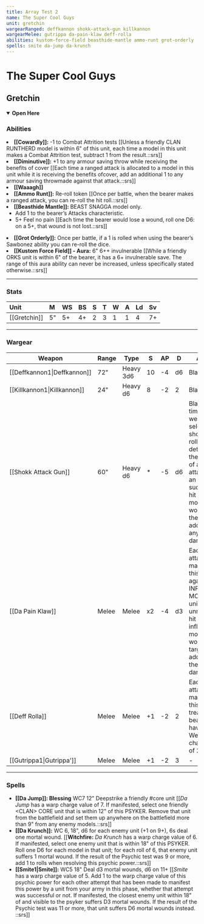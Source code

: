 ```yaml
---
title: Array Test 2
name: The Super Cool Guys
unit: gretchin
wargearRanged: deffkannon shokk-attack-gun killkannon
wargearMelee: gutrippa da-pain-klaw deff-rolla
abilities: kustom-force-field beasthide-mantle ammo-runt grot-orderly
spells: smite da-jump da-krunch
---
```


# The Super Cool Guys
## Gretchin

<details open><summary><b>Open Here</b></summary>
    
<h3>Abilities</h3>
<li><b>[[Cowardly]]:</b> -1 to Combat Attrition tests [[Unless a friendly CLAN RUNTHERD model is within 6" of this unit, each time a model in this unit makes a Combat Attrition test, subtract 1 from the result.::srs]]</li>
<li><b>[[Diminutive]]:</b> +1 to any armour saving throw while receiving the benefits of cover [[Each time a ranged attack is allocated to a model in this unit while it is receiving the benefits ofcover, add an additional 1 to any armour saving throwmade against that attack.::srs]]</li>
<li><b>[[Waaagh]]</b></li>
<li><b>[[Ammo Runt]]:</b> Re-roll token [[Once per battle, when the bearer makes a ranged attack, you can re-roll the hit roll.::srs]]</li>
    <li><b>[[Beasthide Mantle]]:</b> BEAST SNAGGA model only.
    <ul><li>Add 1 to the bearer’s Attacks characteristic.</li>
    <li>5+ Feel no pain [[Each time the bearer would lose a wound, roll one D6: on a 5+, that wound is not lost.::srs]]</li></ul></li>
    <li><b>[[Grot Orderly]]:</b> Once per battle, if a 1 is rolled when using the bearer’s Sawbonez ability you can re-roll the dice.</li>
<li><b>[[Kustom Force Field]] - Aura:</b> 6" 6++ invulnerable [[While a friendly ORKS unit is within 6" of the bearer, it has a 6+ invulnerable save. The range of this aura ability can never be increased, unless specifically stated otherwise.::srs]]</li>
</details>
 
---

### Stats

| Unit     | M   | WS  | BS  | S   | T   | W   | A   | Ld  | Sv  |
|:-------- |:--- |:--- |:--- |:--- |:--- |:--- |:--- |:--- |:--- |
| [[Gretchin]] | 5"  | 5+  | 4+  | 2   | 3   | 1   | 1   | 4   | 7+  |

---

### Wargear

| Weapon | Range | Type | S   | AP  | D   | Abilities |
| ------ | ----- | ---- | --- | --- | --- | --------- |
| [[Deffkannon1\|Deffkannon]] | 72"   | Heavy 3d6 | 10  | -4  | d6  | Blast.    | 
| [[Killkannon1\|Killkannon]] | 24"   | Heavy d6 | 8   | -2  | 2   | Blast     | 
| [[Shokk Attack Gun]] | 60"   | Heavy d6 | *   | -5  | d6  | Blast. Each time this weapon is selected to shoot with, roll 2D6 to determine the Strength of all its attacks: on an 11+, each successful hit inflicts D3 mortal wounds on the target in addition to any normal damage. | 
| [[Da Pain Klaw]] | Melee | Melee | x2  | -4  | d3  | Each time an attack is made with this weapon against an INFANTRY or MONSTER unit, an unmodified hit roll of 6 inflicts 1 mortal wound on the target in addition to the normal damage. | 
| [[Deff Rolla]] | Melee | Melee | +1  | -2  | 2   | Each time an attack is made with this weapon, treat the bearer as having a Weapon Skill characteristic of 2+. | 
| [[Gutrippa1\|Gutrippa']] | Melee | Melee | +1  | -2  | 3   | -         | 

---

### Spells
  - **[[Da Jump]]: Blessing** WC7 12" Deepstrike a friendly #core unit [[_Da Jump_ has a warp charge value of 7. If manifested, select one friendly \<CLAN> CORE unit that is within 12" of this PSYKER. Remove that unit from the battlefield and set them up anywhere on the battlefield more than 9" from any enemy models.::srs]]
- **[[Da Krunch]]:** WC 6, 18", d6 for each enemy unit (+1 on 9+), 6s deal one mortal wound. [[**Witchfire:** _Da Krunch_ has a warp charge value of 6. If manifested, select one enemy unit that is within 18" of this PSYKER. Roll one D6 for each model in that unit; for each roll of 6, that enemy unit suffers 1 mortal wound. If the result of the Psychic test was 9 or more, add 1 to rolls when resolving this psychic power.::srs]]
- **[[Smite1\|Smite]]:** WC5 18" Deal d3 mortal wounds, d6 on 11+ [[_Smite_ has a warp charge value of 5. Add 1 to the warp charge value of this psychic power for each other attempt that has been made to manifest this power by a unit from your army in this phase, whether that attempt was successful or not. If manifested, the closest enemy unit within 18" of and visible to the psyker suffers D3 mortal wounds. If the result of the Psychic test was 11 or more, that unit suffers D6 mortal wounds instead. ::srs]]
